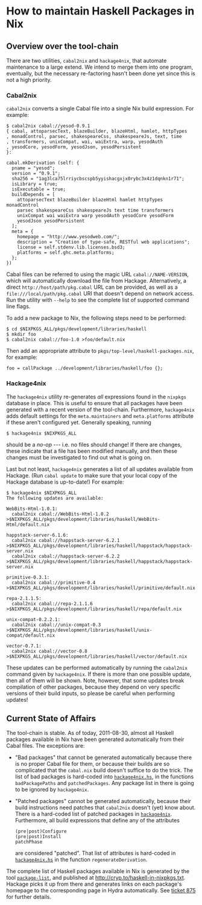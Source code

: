 How to maintain Haskell Packages in Nix
=======================================

## Overview over the tool-chain

There are two utilities, `cabal2nix` and `hackage4nix`, that automate
maintenance to a large extend. We intend to merge them into one program,
eventually, but the necessary re-factoring hasn't been done yet since
this is not a high priority.

### Cabal2nix

`cabal2nix` converts a single Cabal file into a single Nix build
expression. For example:

    $ cabal2nix cabal://yesod-0.9.1
    { cabal, attoparsecText, blazeBuilder, blazeHtml, hamlet, httpTypes
    , monadControl, parsec, shakespeareCss, shakespeareJs, text, time
    , transformers, unixCompat, wai, waiExtra, warp, yesodAuth
    , yesodCore, yesodForm, yesodJson, yesodPersistent
    }:

    cabal.mkDerivation (self: {
      pname = "yesod";
      version = "0.9.1";
      sha256 = "1ag3lca75lrriycbscspb5yyishacgxjx0rybc3x4z1dqnkn1r71";
      isLibrary = true;
      isExecutable = true;
      buildDepends = [
        attoparsecText blazeBuilder blazeHtml hamlet httpTypes monadControl
        parsec shakespeareCss shakespeareJs text time transformers
        unixCompat wai waiExtra warp yesodAuth yesodCore yesodForm
        yesodJson yesodPersistent
      ];
      meta = {
        homepage = "http://www.yesodweb.com/";
        description = "Creation of type-safe, RESTful web applications";
        license = self.stdenv.lib.licenses.bsd3;
        platforms = self.ghc.meta.platforms;
      };
    })

Cabal files can be referred to using the magic URL
`cabal://NAME-VERSION`, which will automatically download the file from
Hackage. Alternatively, a direct `http://host/path/pkg.cabal` URL can be
provided, as well as a `file:///local/path/pkg.cabal` URI that doesn't
depend on network access. Run the utility with `--help` to see the
complete list of supported command line flags.

To add a new package to Nix, the following steps need to be performed:

    $ cd $NIXPKGS_ALL/pkgs/development/libraries/haskell
    $ mkdir foo
    $ cabal2nix cabal://foo-1.0 >foo/default.nix

Then add an appropriate attribute to
`pkgs/top-level/haskell-packages.nix`, for example:

    foo = callPackage ../development/libraries/haskell/foo {};

### Hackage4nix

The `hackage4nix` utility re-generates *all* expressions found in the
`nixpkgs` database in place. This is useful to ensure that all packages
have been generated with a recent version of the tool-chain.
Furthermore, `hackage4nix` adds default settings for the
`meta.maintainers` and `meta.platforms` attribute if these aren't
configured yet. Generally speaking, running

    $ hackage4nix $NIXPKGS_ALL

should be a *no-op* --- i.e. no files should change! If there are
changes, these indicate that a file has been modified manually, and then
these changes must be investigated to find out what is going on.

Last but not least, `hackage4nix` generates a list of all updates
available from Hackage. (Run `cabal update` to make sure that your local
copy of the Hackage database is up-to-date!) For example:

    $ hackage4nix $NIXPKGS_ALL
    The following updates are available:

    WebBits-Html-1.0.1:
      cabal2nix cabal://WebBits-Html-1.0.2 >$NIXPKGS_ALL/pkgs/development/libraries/haskell/WebBits-Html/default.nix

    happstack-server-6.1.6:
      cabal2nix cabal://happstack-server-6.2.1 >$NIXPKGS_ALL/pkgs/development/libraries/haskell/happstack/happstack-server.nix
      cabal2nix cabal://happstack-server-6.2.2 >$NIXPKGS_ALL/pkgs/development/libraries/haskell/happstack/happstack-server.nix

    primitive-0.3.1:
      cabal2nix cabal://primitive-0.4 >$NIXPKGS_ALL/pkgs/development/libraries/haskell/primitive/default.nix

    repa-2.1.1.5:
      cabal2nix cabal://repa-2.1.1.6 >$NIXPKGS_ALL/pkgs/development/libraries/haskell/repa/default.nix

    unix-compat-0.2.2.1:
      cabal2nix cabal://unix-compat-0.3 >$NIXPKGS_ALL/pkgs/development/libraries/haskell/unix-compat/default.nix

    vector-0.7.1:
      cabal2nix cabal://vector-0.8 >$NIXPKGS_ALL/pkgs/development/libraries/haskell/vector/default.nix

These updates can be performed automatically by running the `cabal2nix`
command given by `hackage4nix`. If there is more than one possible
update, then all of them will be shown. Note, however, that some updates
break compilation of other packages, because they depend on very
specific versions of their build inputs, so please be careful when
performing updates!

## Current State of Affairs

The tool-chain is stable. As of today, 2011-08-30, almost all Haskell
packages available in Nix have been generated automatically from their
Cabal files. The exceptions are:

*   "Bad packages" that cannot be generated automatically because there
    is no proper Cabal file for them, or because their builds are so
    complicated that the `cabal.nix` build doesn't suffice to do the
    trick. The list of bad packages is hard-coded into
    [`hackage4nix.hs`](http://github.com/NixOS/cabal2nix/blob/master/src/Hackage4Nix.hs),
    in the functions `badPackagePaths` and `patchedPackages`. Any
    package list in there is going to be ignored by `hackage4nix`.

*   "Patched packages" cannot be generated automatically, because their
    build instructions need patches that `cabal2nix` doesn't (yet) know
    about. There is a hard-coded list of patched packages in
    [`hackage4nix`](http://github.com/NixOS/cabal2nix/blob/master/src/Hackage4Nix.hs).
    Furthermore, all build expressions that define any of the attributes

        (pre|post)Configure
        (pre|post)Install
        patchPhase

    are considered "patched". That list of attributes is hard-coded in
    [`hackage4nix.hs`](http://github.com/NixOS/cabal2nix/blob/master/src/Hackage4Nix.hs)
    in the function `regenerateDerivation`.

The complete list of Haskell packages available in Nix is generated by
the tool [`package-list`](http://github.com/peti/package-list),
and published at <http://cryp.to/haskell-in-nixpkgs.txt>. Hackage picks
it up from there and generates links on each package's homepage to the
corresponding page in Hydra automatically. See [ticket
875](http://hackage.haskell.org/trac/hackage/ticket/875) for further
details.
